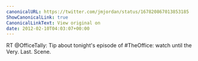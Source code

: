 ```yaml
---
canonicalURL: https://twitter.com/jmjordan/status/167820867013853185
ShowCanonicalLink: true
CanonicalLinkText: View original on
date: 2012-02-10T04:03:07+00:00
---
```

RT @OfficeTally: Tip about tonight's episode of #TheOffice: watch until the Very. Last. Scene.
